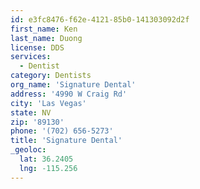```yaml
---
id: e3fc8476-f62e-4121-85b0-141303092d2f
first_name: Ken
last_name: Duong
license: DDS
services:
  - Dentist
category: Dentists
org_name: 'Signature Dental'
address: '4990 W Craig Rd'
city: 'Las Vegas'
state: NV
zip: '89130'
phone: '(702) 656-5273'
title: 'Signature Dental'
_geoloc:
  lat: 36.2405
  lng: -115.256
---
```

